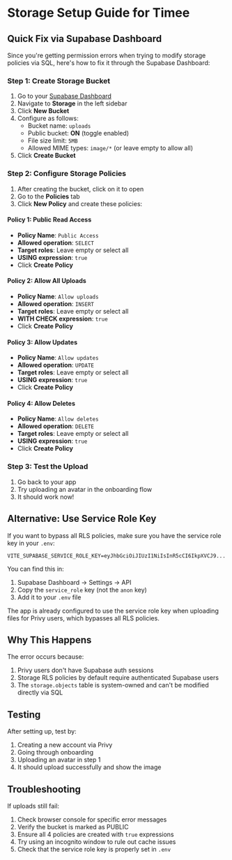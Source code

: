 # Storage Setup Guide for Timee

## Quick Fix via Supabase Dashboard

Since you're getting permission errors when trying to modify storage policies via SQL, here's how to fix it through the Supabase Dashboard:

### Step 1: Create Storage Bucket

1. Go to your [Supabase Dashboard](https://app.supabase.com)
2. Navigate to **Storage** in the left sidebar
3. Click **New Bucket**
4. Configure as follows:
   - Bucket name: `uploads`
   - Public bucket: **ON** (toggle enabled)
   - File size limit: `5MB`
   - Allowed MIME types: `image/*` (or leave empty to allow all)
5. Click **Create Bucket**

### Step 2: Configure Storage Policies

1. After creating the bucket, click on it to open
2. Go to the **Policies** tab
3. Click **New Policy** and create these policies:

#### Policy 1: Public Read Access
- **Policy Name**: `Public Access`
- **Allowed operation**: `SELECT`
- **Target roles**: Leave empty or select all
- **USING expression**: `true`
- Click **Create Policy**

#### Policy 2: Allow All Uploads
- **Policy Name**: `Allow uploads` 
- **Allowed operation**: `INSERT`
- **Target roles**: Leave empty or select all
- **WITH CHECK expression**: `true`
- Click **Create Policy**

#### Policy 3: Allow Updates
- **Policy Name**: `Allow updates`
- **Allowed operation**: `UPDATE`
- **Target roles**: Leave empty or select all
- **USING expression**: `true`
- Click **Create Policy**

#### Policy 4: Allow Deletes
- **Policy Name**: `Allow deletes`
- **Allowed operation**: `DELETE`
- **Target roles**: Leave empty or select all
- **USING expression**: `true`
- Click **Create Policy**

### Step 3: Test the Upload

1. Go back to your app
2. Try uploading an avatar in the onboarding flow
3. It should work now!

## Alternative: Use Service Role Key

If you want to bypass all RLS policies, make sure you have the service role key in your `.env`:

```env
VITE_SUPABASE_SERVICE_ROLE_KEY=eyJhbGciOiJIUzI1NiIsInR5cCI6IkpXVCJ9...
```

You can find this in:
1. Supabase Dashboard → Settings → API
2. Copy the `service_role` key (not the `anon` key)
3. Add it to your `.env` file

The app is already configured to use the service role key when uploading files for Privy users, which bypasses all RLS policies.

## Why This Happens

The error occurs because:
1. Privy users don't have Supabase auth sessions
2. Storage RLS policies by default require authenticated Supabase users
3. The `storage.objects` table is system-owned and can't be modified directly via SQL

## Testing

After setting up, test by:
1. Creating a new account via Privy
2. Going through onboarding
3. Uploading an avatar in step 1
4. It should upload successfully and show the image

## Troubleshooting

If uploads still fail:
1. Check browser console for specific error messages
2. Verify the bucket is marked as PUBLIC
3. Ensure all 4 policies are created with `true` expressions
4. Try using an incognito window to rule out cache issues
5. Check that the service role key is properly set in `.env`